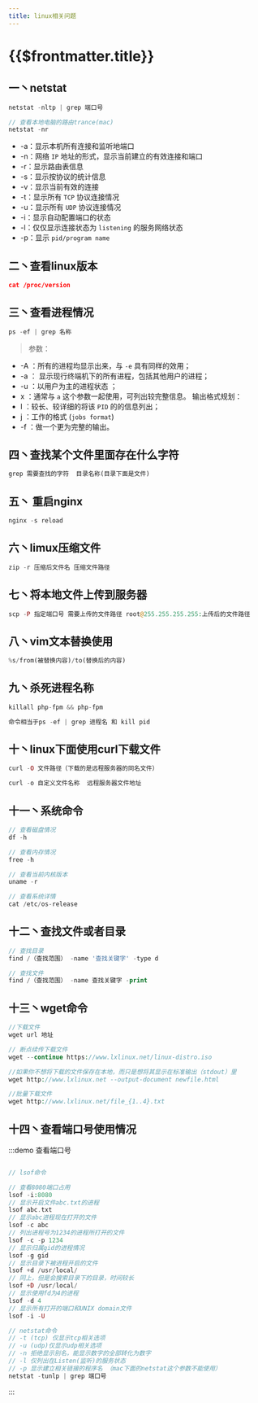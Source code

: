 ```yaml
---
title: linux相关问题
---
```


# {{$frontmatter.title}}

## 一丶netstat

```php
netstat -nltp | grep 端口号

// 查看本地电脑的路由trance(mac)
netstat -nr 
```
- -a：显示本机所有连接和监听地端口
- -n：网络 `IP` 地址的形式，显示当前建立的有效连接和端口
- -r：显示路由表信息
- -s：显示按协议的统计信息
- -v：显示当前有效的连接
- -t：显示所有 `TCP` 协议连接情况
- -u：显示所有 `UDP` 协议连接情况
- -i：显示自动配置端口的状态
- -l：仅仅显示连接状态为 `listening` 的服务网络状态
- -p：显示 `pid/program name`

## 二丶查看linux版本

```json
cat /proc/version
```

## 三丶查看进程情况  

```php
ps -ef | grep 名称
```
> 参数：
  - -A ：所有的进程均显示出来，与 `-e` 具有同样的效用；
  - -a ： 显示现行终端机下的所有进程，包括其他用户的进程；
  - -u ：以用户为主的进程状态 ；
  - x ：通常与 `a` 这个参数一起使用，可列出较完整信息。
   输出格式规划：
  - l ：较长、较详细的将该 `PID` 的的信息列出；
  - j ：工作的格式 (`jobs format`)
  - -f ：做一个更为完整的输出。


## 四丶查找某个文件里面存在什么字符

```php
grep 需要查找的字符  目录名称(目录下面是文件)
```
    

## 五丶 重启nginx 

```php
nginx -s reload
```

## 六丶limux压缩文件

```php
zip -r 压缩后文件名 压缩文件路径
```


## 七丶将本地文件上传到服务器

```php
scp -P 指定端口号 需要上传的文件路径 root@255.255.255.255:上传后的文件路径
```
 
## 八丶vim文本替换使用

```php
%s/from(被替换内容)/to(替换后的内容)
```

## 九丶杀死进程名称

```php
killall php-fpm && php-fpm

命令相当于ps -ef | grep 进程名 和 kill pid
```
## 十丶linux下面使用curl下载文件

```php
curl -O 文件路径（下载的是远程服务器的同名文件）

curl -o 自定义文件名称  远程服务器文件地址
```

## 十一丶系统命令

```php
// 查看磁盘情况
df -h 

// 查看内存情况
free -h

// 查看当前内核版本
uname -r

// 查看系统详情
cat /etc/os-release
```

## 十二丶查找文件或者目录

```php
// 查找目录
find /（查找范围） -name '查找关键字' -type d

// 查找文件
find /（查找范围） -name 查找关键字 -print
```

## 十三丶wget命令

```php
//下载文件
wget url 地址

// 断点续传下载文件
wget --continue https://www.lxlinux.net/linux-distro.iso

//如果你不想将下载的文件保存在本地，而只是想将其显示在标准输出（stdout）里
wget http://www.lxlinux.net --output-document newfile.html 

//批量下载文件
wget http://www.lxlinux.net/file_{1..4}.txt
```

## 十四丶查看端口号使用情况

:::demo 查看端口号

```php

// lsof命令

// 查看8080端口占用
lsof -i:8080
// 显示开启文件abc.txt的进程
lsof abc.txt
// 显示abc进程现在打开的文件
lsof -c abc
// 列出进程号为1234的进程所打开的文件
lsof -c -p 1234
// 显示归属gid的进程情况
lsof -g gid
// 显示目录下被进程开启的文件
lsof +d /usr/local/
// 同上，但是会搜索目录下的目录，时间较长
lsof +D /usr/local/
// 显示使用fd为4的进程
lsof -d 4
// 显示所有打开的端口和UNIX domain文件
lsof -i -U

// netstat命令
// -t (tcp) 仅显示tcp相关选项
// -u (udp)仅显示udp相关选项
// -n 拒绝显示别名，能显示数字的全部转化为数字
// -l 仅列出在Listen(监听)的服务状态
// -p 显示建立相关链接的程序名 （mac下面的netstat这个参数不能使用）
netstat -tunlp | grep 端口号


```

:::